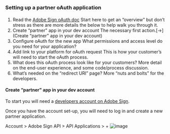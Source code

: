 ### Setting up a partner oAuth application
####
####
1. Read the [Adobe Sign oAuth doc](https://secure.echosign.com/public/static/oauthDoc) Start here to get an “overview” but don’t stress as there are more details the below to help walk you through it.
2. Create “partner" app in your dev account The necessary first action.[->](Create “partner" app in your dev account)
3. Configure oAuth for the new app What permissions and access level do you need for your application?
4. Add link to your platform for oAuth request This is how your customer’s will need to start the oAuth process.
5. What does this oAuth process look like for your customers? More detail on the end-user experience, and some code/process discussion.
6. What’s needed on the “redirect URI” page? More “nuts and bolts” for the developers.
####
####
#### Create “partner" app in your dev account

To start you will need a [developers account on Adobe Sign](https://acrobat.adobe.com/us/en/why-adobe/developer-form.html).

Once you have the account set-up, you will need to log in and create a new partner application.

Account > Adobe Sign API  > API Applications > +
![image](http://drive.google.com/uc?export=view&id=1mvav1zi-aXa7P9zVKv4YHMI4JTfjrvUO)

